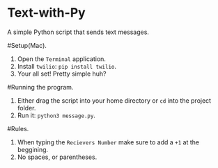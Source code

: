 # Text-with-Py
A simple Python script that sends text messages.

#Setup(Mac).
1. Open the `Terminal` application.
2. Install `twilio`: `pip install twilio`.
3. Your all set! Pretty simple huh?

#Running the program.
1. Either drag the script into your home directory or `cd` into the project folder.
2. Run it: `python3 message.py`.

#Rules.
1. When typing the `Recievers Number` make sure to add a `+1` at the beggining. 
2. No spaces, or parentheses.
